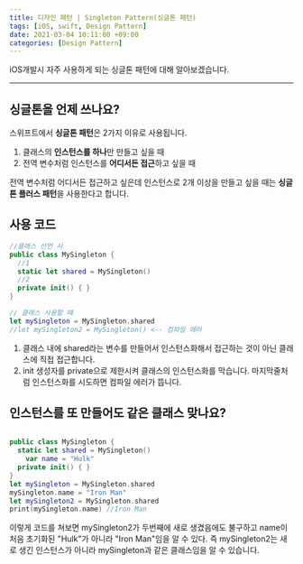 ```yaml
---
title: 디자인 패턴 | Singleton Pattern(싱글톤 패턴)
tags: [iOS, swift, Design Pattern]
date: 2021-03-04 10:11:00 +09:00
categories: [Design Pattern]
---
```


iOS개발시 자주 사용하게 되는 싱글톤 패턴에 대해 알아보겠습니다.

<!--more-->
---


## 싱글톤을 언제 쓰나요?

스위프트에서 **싱글톤 패턴**은 2가지 이유로 사용됩니다.

1. 클래스의 **인스턴스를 하나**만 만들고 싶을 때 
2. 전역 변수처럼 인스턴스를 **어디서든 접근**하고 싶을 때


전역 변수처럼 어디서든 접근하고 싶은데 인스턴스로 2개 이상을 만들고 싶을 때는 **싱글톤 플러스 패턴**을 사용한다고 합니다.

## 사용 코드

```swift
//클래스 선언 시
public class MySingleton {
  //1
  static let shared = MySingleton()
  //2
  private init() { }
}

// 클래스 사용할 때
let mySingleton = MySingleton.shared
//let mySingleton2 = MySingleton() <-- 컴파일 에러
```


1. 클래스 내에 shared라는 변수를 만들어서 인스턴스화해서 접근하는 것이 아닌 클래스에 직접 접근합니다.
2. init 생성자를 private으로 제한시켜 클래스의 인스턴스화를 막습니다. 마지막줄처럼 인스턴스화를 시도하면 컴파일 에러가 뜹니다.

## 인스턴스를 또 만들어도 같은 클래스 맞나요?

```swift

public class MySingleton {
  static let shared = MySingleton()
    var name = "Hulk"
  private init() { }
}
let mySingleton = MySingleton.shared
mySingleton.name = "Iron Man"
let mySingleton2 = MySingleton.shared
print(mySingleton.name) //Iron Man
```

이렇게 코드를 쳐보면 mySingleton2가 두번째에 새로 생겼음에도 불구하고 name이 처음 초기화된 "Hulk"가 아니라 "Iron Man"임을 알 수 있다.
즉 mySingleton2는 새로 생긴 인스턴스가 아니라 mySingleton과 같은 클래스임을 알 수 있습니다.